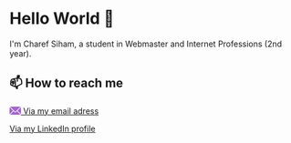 
### <h1>Hello World 👋</h1>

I'm Charef Siham, a student in Webmaster and Internet Professions (2nd year).

<h2>📫 How to reach me</h2>

<p><a href="mailto:siham.charef@etu.unilim.fr" title="My email adress"><img style="height: 20px; width: auto; margin-bottom: -4px;"src="img/email.png"></img> Via my email adress</a></p>
<p><a href="https://www.linkedin.com/in/siham-charef-7417a9229/" title="My LinkedIn profile">Via my LinkedIn profile</a></p>


<!--
**SihamWeb/SihamWeb** is a ✨ _special_ ✨ repository because its `README.md` (this file) appears on your GitHub profile.

Here are some ideas to get you started:

- 🔭 I’m currently working on ...
- 🌱 I’m currently learning ...
- 👯 I’m looking to collaborate on ...
- 🤔 I’m looking for help with ...
- 💬 Ask me about ...
- 📫 How to reach me: ...
- 😄 Pronouns: ...
- ⚡ Fun fact: ...
-->
